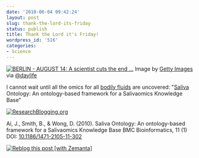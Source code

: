 ```yaml
---
date: '2010-06-04 09:42:24'
layout: post
slug: thank-the-lord-its-friday
status: publish
title: Thank the Lord it's Friday!
wordpress_id: '516'
categories:
- Science
---
```


[![BERLIN - AUGUST 14:  A scientist cuts the end ...](http://cache.daylife.com/imageserve/061qf6oa8X2SH/150x100.jpg)](http://www.daylife.com/image/061qf6oa8X2SH?utm_source=zemanta&utm_medium=p&utm_content=061qf6oa8X2SH&utm_campaign=z1)
    Image by [Getty Images](http://www.daylife.com/source/Getty_Images) via [@daylife](http://www.daylife.com)

I cannot wait until all the omics for all [bodily fluids](http://en.wikipedia.org/wiki/Body_fluid) are uncovered: "[Saliva](http://en.wikipedia.org/wiki/Saliva) Ontology: An ontology-based framework for a Salivaomics Knowledge Base"




[![ResearchBlogging.org](http://www.researchblogging.org/public/citation_icons/rb2_large_gray.png)](http://www.researchblogging.org)





Ai, J., Smith, B., & Wong, D. (2010). Saliva Ontology: An ontology-based framework for a Salivaomics Knowledge Base BMC Bioinformatics, 11 (1) DOI: [10.1186/1471-2105-11-302](http://dx.doi.org/10.1186/1471-2105-11-302)



[![Reblog this post [with Zemanta]](http://img.zemanta.com/reblog_e.png?x-id=6a6cc343-fcb1-43be-b293-fe43a4d6eaf9)](http://reblog.zemanta.com/zemified/6a6cc343-fcb1-43be-b293-fe43a4d6eaf9/)
